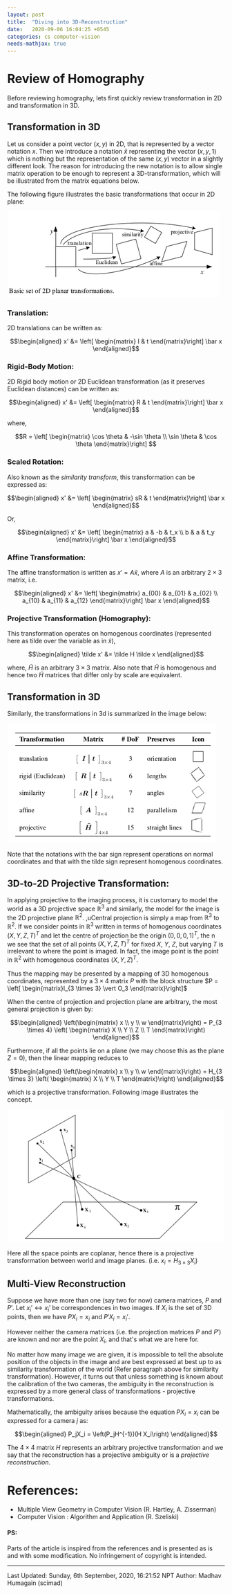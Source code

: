 ```yaml
---
layout: post
title:  "Diving into 3D-Reconstruction"
date:   2020-09-06 16:04:25 +0545
categories: cs computer-vision
needs-mathjax: true
---
```


# Review of Homography

Before reviewing homography, lets first quickly review transformation in 2D and transformation in 3D.

## Transformation in 3D
Let us consider a point vector $(x,y)$ in 2D, that is represented by a vector notation $x$. Then we introduce a notation $\bar x$ representing the vector $(x, y, 1)$ which is nothing but the representation of the same $(x, y)$ vector in a slightly different look. The reason for introducing the new notation is to allow single matrix operation to be enough to represent a 3D-transformation, which will be illustrated from the matrix equations below.

The following figure illustrates the basic transformations that occur in 2D plane:

![2D-Transformations](/assets/imgs/cs/2d-transf.png)

### Translation:
2D translations can be written as: 

$$\begin{aligned}
    x' &= \left[ \begin{matrix} I & t \end{matrix}\right] \bar x 
\end{aligned}$$

### Rigid-Body Motion:
2D Rigid body motion or 2D Euclidean transformation (as it preserves Euclidean distances) can be written as:

$$\begin{aligned}
    x' &= \left[ \begin{matrix} R & t \end{matrix}\right] \bar x 
\end{aligned}$$

where,

$$R = \left[ \begin{matrix}
                \cos \theta & -\sin \theta \\
                \sin \theta & \cos \theta
                \end{matrix}\right]
$$

### Scaled Rotation:

Also known as the *similarity transform*, this transformation can be expressed as:

$$\begin{aligned}
    x' &= \left[ \begin{matrix} sR & t \end{matrix}\right] \bar x 
\end{aligned}$$

Or,

$$\begin{aligned}
    x' &= \left[ \begin{matrix}
                a & -b & t_x \\
                b & a & t_y
                \end{matrix}\right] \bar x 
\end{aligned}$$

### Affine Transformation:
The affine transformation is written as $x' = A\bar x$, where $A$ is an arbitrary $2 \times 3$ matrix, i.e.

$$\begin{aligned}
    x' &= \left[ \begin{matrix}
                a_{00} & a_{01} & a_{02} \\
                a_{10} & a_{11} & a_{12}
                \end{matrix}\right] \bar x 
\end{aligned}$$

### Projective Transformation (Homography):

This transformation operates on homogenous coordinates (represented here as tilde over the variable as in $\tilde x$),

$$\begin{aligned}
    \tilde x' &= \tilde H \tilde x 
\end{aligned}$$

where, $\tilde H$ is an arbitrary $3 \times 3$ matrix. Also note that $\tilde H$ is homogenous and hence two $\tilde H$ matrices that differ only by scale are equivalent.

## Transformation in 3D

Similarly, the transformations in 3d is summarized in the image below:

![3D-transformation](/assets/imgs/cs/3d-transf.png)

Note that the notations with the bar sign represent operations on normal coordinates and that with the tilde sign represent homogenous coordinates.

## 3D-to-2D Projective Transformation:

In applying projective to the imaging process, it is customary to model the world as a 3D projective space $\mathbb R^3$ and similarly, the model for the image is the 2D projective plane $\mathbb R^2$. ,uCentral projection is simply a map from $\mathbb R^3$ to $\mathbb R^2$. If we consider points in $\mathbb R^3$ written in terms of homogenous coordinates $(X, Y, Z, T)^T$ and let the centre of projection be the origin $(0, 0, 0, 1)^T$, the n we see that the set of all points $(X, Y, Z, T)^T$ for fixed $X$, $Y$, $Z$, but varying $T$ is irrelevant to where the point is imaged. In fact, the image point is the point in $\mathbb R^2$ with homogenous coordinates $(X, Y, Z)^T$.

Thus the mapping may be presented by a mapping of 3D homogenous coordinates, represented by a $3 \times 4$ matrix $P$ with the block structure $P = \left[ \begin{matrix}I_{3 \times 3} \vert  O_3 \end{matrix}\right]$

When the centre of projection and projection plane are arbitrary, the most general projection is given by:

$$\begin{aligned}
    \left(\begin{matrix} 
    x \\ y \\ w \end{matrix}\right) = P_{3 \times 4} 
    \left( \begin{matrix} X \\ Y \\ Z  \\ T 
    \end{matrix}\right) 
\end{aligned}$$

Furthermore, if all the points lie on a plane (we may choose this as the plane $Z=0$), then the linear mapping reduces to

 $$\begin{aligned}
    \left(\begin{matrix} 
    x \\ y \\ w \end{matrix}\right) = H_{3 \times 3} 
    \left( \begin{matrix} X \\ Y \\ T 
    \end{matrix}\right) 
\end{aligned}$$

which is a projective transformation. Following image illustrates the concept.

![Projective-Transformation](/assets/imgs/cs/planar.png)

Here all the space points are coplanar, hence there is a projective transformation between world and image planes. (i.e. $x_i = H_{3\times 3} X_i$)

## Multi-View Reconstruction
Suppose we have more than one (say two for now) camera matrices, $P$ and $P'$. Let $x_i'\leftrightarrow x_i'$ be correspondences in two images. If $X_i$ is the set of 3D points, then we have $P X_i = x_i$ and $P' X_i = x_i'$.

However neither the camera matrices (i.e. the projection matrices $P$ and $P'$) are known and nor are the point $X_i$, and that's what we are here for.

No matter how many image we are given, it is impossible to tell the absolute position of the objects in the image and are best expressed at best up to as similarity transformation of the world (Refer paragraph above for similarity transformation). However, it turns out that unless something is known about the calibration of the two cameras, the ambiguity in the reconstruction is expressed by a more general class of transformations - projective transformations.

Mathematically, the ambiguity arises because the equation $P X_i = x_i$ can be expressed for a camera $j$ as:

$$\begin{aligned}
    P_jX_i = 
    \left(P_jH^{-1})(H X_i\right) 
\end{aligned}$$

The $4\times 4$ matrix $H$ represents an arbitrary projective transformation and we say that the reconstruction has a projective ambiguity or is a *projective reconstruction*.

# References:
* Multiple View Geometry in Computer Vision (R. Hartley, A. Zisserman)
* Computer Vision : Algorithm and Application (R. Szeliski)

#### PS:
Parts of the article is inspired from the references and is presented as is and with some modification. No infringement of copyright is intended.

----------
Last Updated: Sunday, 6th September, 2020, 16:21:52 NPT
Author: Madhav Humagain (scimad)


